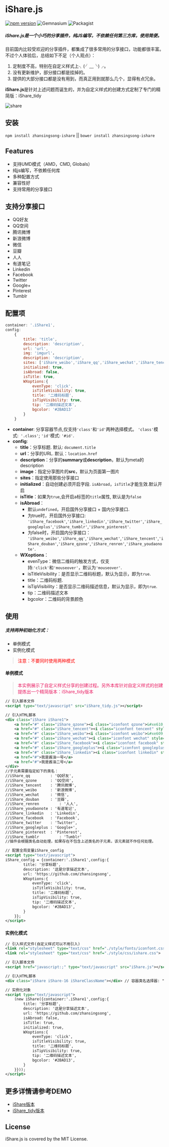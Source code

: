 # iShare.js
[![npm version](https://badge.fury.io/js/zhansingsong-ishare.svg)](https://badge.fury.io/js/zhansingsong-ishare) ![Gemnasium](https://img.shields.io/gemnasium/mathiasbynens/he.svg?maxAge=2592000) ![Packagist](https://img.shields.io/packagist/l/doctrine/orm.svg?maxAge=2592000)
##### **iShare.js**是一个小巧的分享插件，纯JS编写，不依赖任何第三方库，使用简便。

目前国内比较受欢迎的分享插件，都集成了很多常用的分享接口，功能都很丰富。不过个人体验后，总结如下不足（个人观点）：

1. 定制度不高，特别在自定义样式上╮(╯﹏╰)╭。
2. 没有更新维护，部分接口都是挂掉的。
3. 提供的大部分接口都是没有用到，而真正用到就那么几个，显得有点冗余。

**iShare.js**是针对上述问题而诞生的，并为自定义样式的创建方式定制了专门的精简版：iShare_tidy

![share](demo.gif)

## 安装
`npm install zhansingsong-ishare` || `bower install zhansingsong-ishare`

## Features

- 支持UMD模式（AMD，CMD, Globals）
- 纯js编写，不依赖任何库
- 多种配置方式
- 兼容性好
- 支持常用的分享接口

## 支持分享接口

- QQ好友
- QQ空间
- 腾讯微博
- 新浪微博
- 微信
- 豆瓣
- 人人
- 有道笔记
- Linkedin
- Facebook
- Twitter
- Google+
- Pinterest
- Tumblr

## 配置项

```js
container: '.iShare1',
config:
	{
		title: 'title',
		description: 'description',
		url: 'url',
        img: 'imgurl'，
        description: 'description',
        sites: ['iShare_weibo','iShare_qq','iShare_wechat','iShare_tencent','iShare_douban','iShare_qzone','iShare_renren','iShare_youdaonote','iShare_facebook','iShare_linkedin','iShare_twitter','iShare_googleplus','iShare_tumblr','iShare_pinterest'],
		initialized: true,
		isAbroad: false,
		isTitle: true,
		WXoptions:{
			evenType: 'click',
			isTitleVisibility: true,
			title: '二维码标题',
			isTipVisibility: true,
			tip: '二维码描述文本',
			bgcolor: '#2BAD13'
		}
	}
```
- **container**: 分享容器节点,仅支持`'class'`和`'id'`两种选择模式。 `'class'`模式:` '.class'`; `'id'`模式: `'#id'`.
- **config**:
    - **title**：分享标题. 默认: `document.title`
    - **url**：分享的URL. 默认：`location.href`
    - **description**：分享的**summary**或**description**，默认为meta的description
    - **image**：指定分享图片的**src**，默认为页面第一图片
    - **sites**：指定使用那些分享接口
    - **initialized**：自动创建必须开启字段. `isAbroad`，`isTitle`才能生效.默认开启
    - **isTitle**：如果为`true`,会开启a标签的`title`属性, 默认是为`false`
    - **isAbroad**：
    	- 默认`undefined`，开启国外分享接口 + 国内分享接口.
		- 为true时，开启国外分享接口:
		`'iShare_facebook'`,`'iShare_linkedin'`,`'iShare_twitter'`,`'iShare_googleplus'`,`'iShare_tumblr'`,`'iShare_pinterest'`.
		- 为false时，开启国内分享接口：
		`'iShare_weibo'`,`'iShare_qq'`,`'iShare_wechat'`,`'iShare_tencent'`,`'iShare_douban'`,`'iShare_qzone'`,`'iShare_renren'`,`'iShare_youdaonote'`.
	- **WXoptions**：
        - evenType：微信二维码的触发方式，仅支持:`'click'`和`'mouseover'`，默认为`'mouseover'`.
        - isTitleVisibility：是否显示二维码标题，默认为显示，即为`true`.
        - title：二维码标题.
        - isTipVisibility：是否显示二维码描述信息，默认为显示，即为`true`.
        - tip：二维码描述文本
        - bgcolor：二维码的背景颜色

## 使用
##### 支持两种初始化方式：
- 单例模式
- 实例化模式

> <font color="red">注意：不要同时使用两种模式</font>

#### 单例模式
> <font color="#E91E63">本实例展示了自定义样式分享的创建过程。另外本库针对自定义样式的创建提炼出一个精简版本：iShare_tidy版本</font>

```xml
// 引入脚本文件
<script type="text/javascript" src="iShare_tidy.js"></script>
```

```xml
// 引入HTML脚本
<div class="iShare iShare1">
	<a href="#" class="iShare_qzone"><i class="iconfont qzone">&#xe610;</i></a>
	<a href="#" class="iShare_tencent"><i class="iconfont tencent" style="vertical-align: -2px;">&#xe608;</i></a>
	<a href="#" class="iShare_weibo"><i class="iconfont weibo">&#xe609;</i></a>
	<a href="#" class="iShare_wechat"><i class="iconfont wechat" style="vertical-align: -2px;">&#xe613;</i></a>
	<a href="#" class="iShare_facebook"><i class="iconfont facebook" style="vertical-align: 1px;">&#xe601;</i></a>
	<a href="#" class="iShare_googleplus"><i class="iconfont googleplus" style="vertical-align: -1px;">&#xe60b;</i></a>
	<a href="#" class="iShare_linkedin"><i class="iconfont linkedin" style="vertical-align: 2px;">&#xe607;</i></a>
	<a href="#">我是酱油一号</a>
	<a href="#">我是酱油二号</a>
</div>
//子元素需要指定如下的类名：
//iShare_qq         : 'QQ好友',
//iShare_qzone      : 'QQ空间',
//iShare_tencent    : '腾讯微博',
//iShare_weibo      : '新浪微博',
//iShare_wechat     : '微信',
//iShare_douban     : '豆瓣',
//iShare_renren			: '人人',
//iShare_youdaonote : '有道笔记',
//iShare_linkedin   : 'Linkedin',
//iShare_facebook   : 'Facebook',
//iShare_twitter    : 'Twitter',
//iShare_googleplus : 'Google+',
//iShare_pinterest	: 'Pinterest',
//iShare_tumblr			: 'Tumblr'
//插件会根据类名自动处理，如果存在不包含上述类名的子元素，该元素就不作任何处理。
```

```xml
// 配置全局变量iShare_config
<script type="text/javascript">
iShare_config = {container:'.iShare1',config:{
		title: '分享标题',
		description: '这是分享描述文本',
		url: 'https://github.com/zhansingsong',
		WXoptions:{
			evenType: 'click',
			isTitleVisibility: true,
			title: '二维码标题',
			isTipVisibility: true,
			tip: '二维码描述文本',
			bgcolor: '#2BAD13',
		}
	}};
</script>
```

#### 实例化模式
```xml
// 引入样式文件(自定义样式可以不用引入)
<link rel="stylesheet" type="text/css" href="./style/fonts/iconfont.css">
<link rel="stylesheet" type="text/css" href="./style/css/ishare.css">
```
```xml
// 引入脚本文件
<script href="javascript:;" type="text/javascript" src="iShare.js"></script>
```
```xml
// 引入HTML脚本
<div class="iShare iShare-16 iShareClassName"></div> // 容器类名选择器: "iShareClassName"
```

```xml
// 实例化对象
<script type="text/javascript">
	(new iShare({container:'.iShare1',config:{
		title: '分享标题',
		description: '这是分享描述文本',
		url: 'https://github.com/zhansingsong',
		isAbroad: false,
		isTitle: true,
		initialized: true,
		WXoptions:{
			evenType: 'click',
			isTitleVisibility: true,
			title: '二维码标题',
			isTipVisibility: true,
			tip: '二维码描述文本',
			bgcolor: '#2BAD13',
		}
	}}));
</script>
```

## 更多详情请参考DEMO
- [iShare版本](http://zhansingsong.github.io/demo/iShare.html)
- [iShare_tidy版本](http://zhansingsong.github.io/demo/iShare_tidy.html)

## License
iShare.js is covered by the MIT License.



